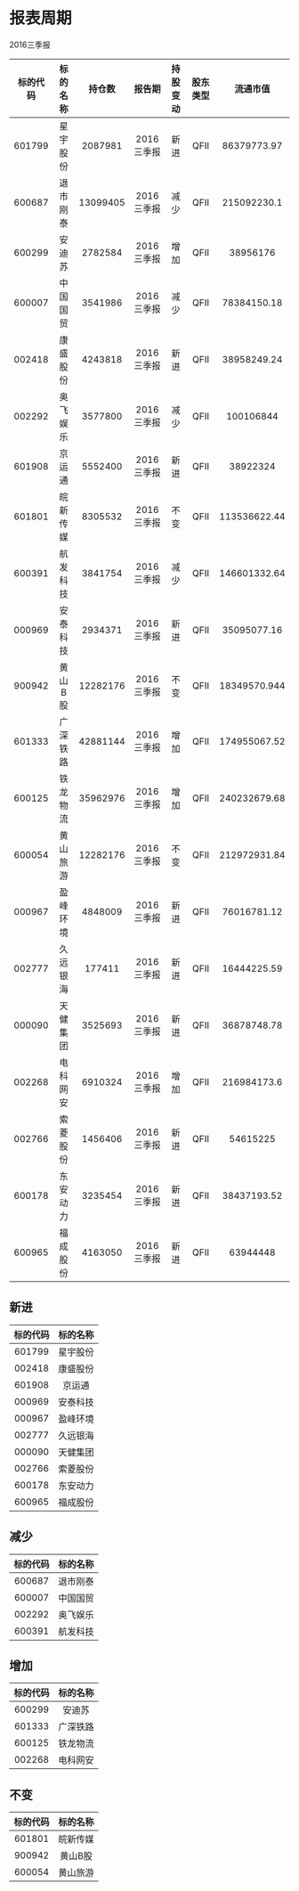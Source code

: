 # 报表周期 

2016三季报

| 标的代码 | 标的名称 | 持仓数 | 报告期 | 持股变动 | 股东类型 | 流通市值 |
|:--:|:--:|:--:|:--:|:--:|:--:|:--:|
|601799|星宇股份|2087981|2016三季报|新进|QFII|86379773.97|
|600687|退市刚泰|13099405|2016三季报|减少|QFII|215092230.1|
|600299|安迪苏|2782584|2016三季报|增加|QFII|38956176|
|600007|中国国贸|3541986|2016三季报|减少|QFII|78384150.18|
|002418|康盛股份|4243818|2016三季报|新进|QFII|38958249.24|
|002292|奥飞娱乐|3577800|2016三季报|减少|QFII|100106844|
|601908|京运通|5552400|2016三季报|新进|QFII|38922324|
|601801|皖新传媒|8305532|2016三季报|不变|QFII|113536622.44|
|600391|航发科技|3841754|2016三季报|减少|QFII|146601332.64|
|000969|安泰科技|2934371|2016三季报|新进|QFII|35095077.16|
|900942|黄山B股|12282176|2016三季报|不变|QFII|18349570.944|
|601333|广深铁路|42881144|2016三季报|增加|QFII|174955067.52|
|600125|铁龙物流|35962976|2016三季报|增加|QFII|240232679.68|
|600054|黄山旅游|12282176|2016三季报|不变|QFII|212972931.84|
|000967|盈峰环境|4848009|2016三季报|新进|QFII|76016781.12|
|002777|久远银海|177411|2016三季报|新进|QFII|16444225.59|
|000090|天健集团|3525693|2016三季报|新进|QFII|36878748.78|
|002268|电科网安|6910324|2016三季报|增加|QFII|216984173.6|
|002766|索菱股份|1456406|2016三季报|新进|QFII|54615225|
|600178|东安动力|3235454|2016三季报|新进|QFII|38437193.52|
|600965|福成股份|4163050|2016三季报|新进|QFII|63944448|


## 新进 

| 标的代码 | 标的名称 |
|:--:|:--:|
|601799|星宇股份|
|002418|康盛股份|
|601908|京运通|
|000969|安泰科技|
|000967|盈峰环境|
|002777|久远银海|
|000090|天健集团|
|002766|索菱股份|
|600178|东安动力|
|600965|福成股份|


## 减少 

| 标的代码 | 标的名称 |
|:--:|:--:|
|600687|退市刚泰|
|600007|中国国贸|
|002292|奥飞娱乐|
|600391|航发科技|


## 增加 

| 标的代码 | 标的名称 |
|:--:|:--:|
|600299|安迪苏|
|601333|广深铁路|
|600125|铁龙物流|
|002268|电科网安|


## 不变 

| 标的代码 | 标的名称 |
|:--:|:--:|
|601801|皖新传媒|
|900942|黄山B股|
|600054|黄山旅游|


